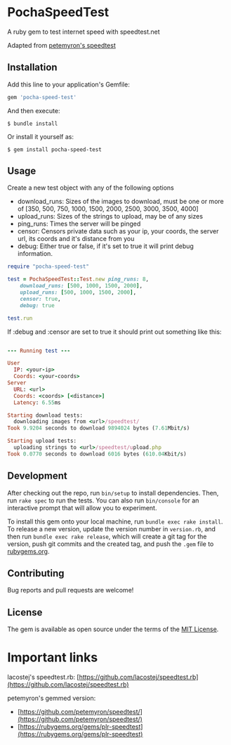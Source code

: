 # PochaSpeedTest

A ruby gem to test internet speed with speedtest.net

Adapted from [petemyron's speedtest](https://github.com/petemyron/speedtest/)

## Installation

Add this line to your application's Gemfile:

```ruby
gem 'pocha-speed-test'
```

And then execute:

    $ bundle install

Or install it yourself as:

	$ gem install pocha-speed-test

## Usage

Create a new test object with any of the following options
* download_runs: Sizes of the images to download, must be one or more of [350, 500, 750, 1000, 1500, 2000, 2500, 3000, 3500, 4000]
* upload_runs: Sizes of the strings to upload, may be of any sizes
* ping_runs: Times the server will be pinged
* censor: Censors private data such as your ip, your coords, the server url, its coords and it's distance from you
* debug: Either true or false, if it's set to true it will print debug information.

```ruby
require "pocha-speed-test"

test = PochaSpeedTest::Test.new ping_runs: 8,
	download_runs: [500, 1000, 1500, 2000],
	upload_runs: [500, 1000, 1500, 2000],
	censor: true,
	debug: true

test.run
```

If :debug and :censor are set to true it should print out something like this:

```ruby

--- Running test ---

User
  IP: <your-ip>
  Coords: <your-coords>
Server
  URL: <url>
  Coords: <coords> [<distance>]
  Latency: 6.55ms

Starting download tests:
  downloading images from <url>/speedtest/
Took 9.9204 seconds to download 9894024 bytes (7.61Mbit/s)

Starting upload tests:
  uploading strings to <url>/speedtest/upload.php
Took 0.0770 seconds to download 6016 bytes (610.04Kbit/s)
```

## Development

After checking out the repo, run `bin/setup` to install dependencies. Then, run `rake spec` to run the tests. You can also run `bin/console` for an interactive prompt that will allow you to experiment.

To install this gem onto your local machine, run `bundle exec rake install`. To release a new version, update the version number in `version.rb`, and then run `bundle exec rake release`, which will create a git tag for the version, push git commits and the created tag, and push the `.gem` file to [rubygems.org](https://rubygems.org).

## Contributing

Bug reports and pull requests are welcome!

## License

The gem is available as open source under the terms of the [MIT License](https://opensource.org/licenses/MIT).

# Important links

lacostej's speedtest.rb: [https://github.com/lacostej/speedtest.rb](https://github.com/lacostej/speedtest.rb)

petemyron's gemmed version:
* [https://github.com/petemyron/speedtest/](https://github.com/petemyron/speedtest/)
* [https://rubygems.org/gems/plr-speedtest](https://rubygems.org/gems/plr-speedtest)



